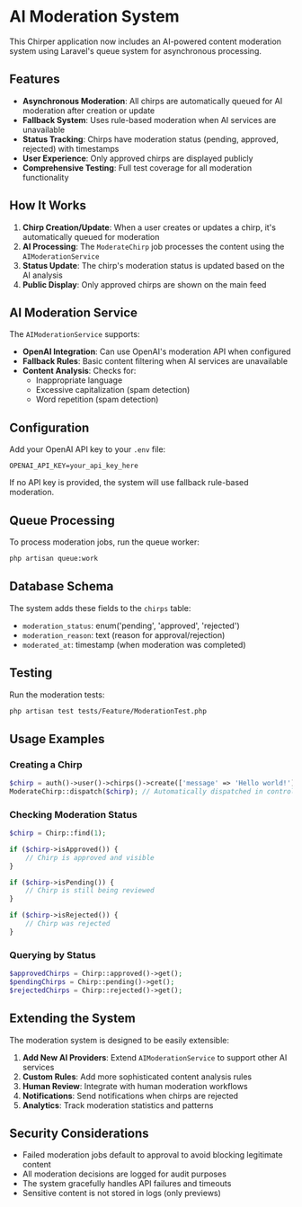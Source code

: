 # AI Moderation System

This Chirper application now includes an AI-powered content moderation system using Laravel's queue system for asynchronous processing.

## Features

- **Asynchronous Moderation**: All chirps are automatically queued for AI moderation after creation or update
- **Fallback System**: Uses rule-based moderation when AI services are unavailable
- **Status Tracking**: Chirps have moderation status (pending, approved, rejected) with timestamps
- **User Experience**: Only approved chirps are displayed publicly
- **Comprehensive Testing**: Full test coverage for all moderation functionality

## How It Works

1. **Chirp Creation/Update**: When a user creates or updates a chirp, it's automatically queued for moderation
2. **AI Processing**: The `ModerateChirp` job processes the content using the `AIModerationService`
3. **Status Update**: The chirp's moderation status is updated based on the AI analysis
4. **Public Display**: Only approved chirps are shown on the main feed

## AI Moderation Service

The `AIModerationService` supports:

- **OpenAI Integration**: Can use OpenAI's moderation API when configured
- **Fallback Rules**: Basic content filtering when AI services are unavailable
- **Content Analysis**: Checks for:
  - Inappropriate language
  - Excessive capitalization (spam detection)
  - Word repetition (spam detection)

## Configuration

Add your OpenAI API key to your `.env` file:

```env
OPENAI_API_KEY=your_api_key_here
```

If no API key is provided, the system will use fallback rule-based moderation.

## Queue Processing

To process moderation jobs, run the queue worker:

```bash
php artisan queue:work
```

## Database Schema

The system adds these fields to the `chirps` table:

- `moderation_status`: enum('pending', 'approved', 'rejected')
- `moderation_reason`: text (reason for approval/rejection)
- `moderated_at`: timestamp (when moderation was completed)

## Testing

Run the moderation tests:

```bash
php artisan test tests/Feature/ModerationTest.php
```

## Usage Examples

### Creating a Chirp
```php
$chirp = auth()->user()->chirps()->create(['message' => 'Hello world!']);
ModerateChirp::dispatch($chirp); // Automatically dispatched in controller
```

### Checking Moderation Status
```php
$chirp = Chirp::find(1);

if ($chirp->isApproved()) {
    // Chirp is approved and visible
}

if ($chirp->isPending()) {
    // Chirp is still being reviewed
}

if ($chirp->isRejected()) {
    // Chirp was rejected
}
```

### Querying by Status
```php
$approvedChirps = Chirp::approved()->get();
$pendingChirps = Chirp::pending()->get();
$rejectedChirps = Chirp::rejected()->get();
```

## Extending the System

The moderation system is designed to be easily extensible:

1. **Add New AI Providers**: Extend `AIModerationService` to support other AI services
2. **Custom Rules**: Add more sophisticated content analysis rules
3. **Human Review**: Integrate with human moderation workflows
4. **Notifications**: Send notifications when chirps are rejected
5. **Analytics**: Track moderation statistics and patterns

## Security Considerations

- Failed moderation jobs default to approval to avoid blocking legitimate content
- All moderation decisions are logged for audit purposes
- The system gracefully handles API failures and timeouts
- Sensitive content is not stored in logs (only previews)
